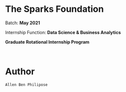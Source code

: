 # The Sparks Foundation 
Batch: **May 2021**

Internship Function: **Data Science & Business Analytics**

**Graduate Rotational Internship Program**

<br />

# Author
`Allen Ben Philipose`